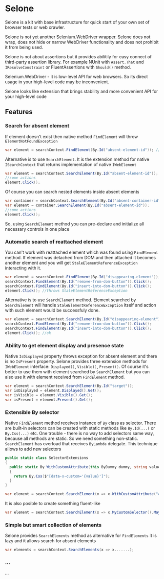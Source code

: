 # Selone
Selone is a kit with base infrastructure for quick start of your own set of browser tests or web crawler.

Selone is not yet another Selenium.WebDriver wrapper. Selone does not wrap, does not hide or narrow WebDriver functionality and does not prohibit it from being used. 

Selone is not about assertions but it provides abilitily for easy connect of third-party assertion library. For example NUnit with `Assert.That` and `IResolveConstraint` or FluentAssertions with `Should()` method.

Selenium.WebDriver - it is low-level API for web browsers. So its direct usage in your high-level code may be inconvenient.

Selone looks like extension that brings stability and more convenient API for your high-level code

## Features
### Search for absent element
If element doesn't exist then native method `FindElement` will throw `ElementNotFoundException`
```csharp
var element = searchContext.FindElement(By.Id("absent-element-id")); //throws ElementNotFoundException
```
Alternative is to use `SearchElement`. It is the extension method for native `ISearchContext` that returns implementation of native `IWebElement`
```csharp
var element = searchContext.SearchElement(By.Id("absent-element-id"));
//some actions
element.Click();
```
Of course you can search nested elements inside absent elements
```csharp
var container = searchContext.SearchElement(By.Id("absent-container-id"));
var element = container.SearchElement(By.Id("absent-element-id"));
//some actions
element.Click();
```
So, using `SearchElement` method you can pre-declare and initialize all necessary controls in one place

### Automatic search of reattached element
You can't work with reattached element which was found using `FindElement` method. If element was detached from DOM and then attached it becomes another element and you will get `StaleElementReferenceException` interacting with it.
```csharp
var element = searchContext.FindElement(By.Id("disappearing-element"));
searchContext.FindElement(By.Id("remove-from-dom-button")).Click();
searchContext.FindElement(By.Id("insert-into-dom-button")).Click();
element.Click(); //throws StaleElementReferenceException
```
Alternative is to use `SearchElement` method. Element searched by `SearchElement` will handle `StaleElementReferenceException` itself and action with such element would be successfuly done.
```csharp
var element = searchContext.SearchElement(By.Id("disappearing-element"));
searchContext.FindElement(By.Id("remove-from-dom-button")).Click();
searchContext.FindElement(By.Id("insert-into-dom-button")).Click();
element.Click(); //ok
```
### Ability to get element display and presence state
Native `IsDisplayed` property throws exception for absent element and there is no `IsPresent` property.
Selone provides three extension methods for `IWebElement` interface: `Displayed()`, `Visible()`, `Present()`. Of course it's better to use them with element searched by `SearchElement` but you can also use it with element received from `FindElement` method.
```csharp
var element = searchContext.SearchElement(By.Id("target"));
var isDisplayed = element.Displayed().Get();
var isVisible = element.Visible().Get();
var isPresent = element.Present().Get();
```
### Extensible By selector
Native `FindElement` method receives instance of `By` class as selector. There are built-in selectors can be created with static methods like `By.Id(...)` or `By.Css(...)` etc. One trouble - there is no way to add selectors same way, because all methods are static. So we need something non-static. `SearchElement` has overload that receives `ByLambda` delegate. This technique allows to add new selectors 
```csharp
public static class SelectorExtensions
{
  public static By WithCustomAttribute(this ByDummy dummy, string value)
  {
    return By.Css($"[data-x-custom='{value}']");
  }
}

var element = searchContext.SearchElement(x => x.WithCustomAttribute("attr-value"));
```
It is also posible to create something fluent-like
```csharp
var element = searchContext.SearchElement(x => x.MyCustomSelector().MayBe().Fluent());
```

### Simple but smart collection of elements
Selone provides `SearchElements` method as alternative for `FindElements`
It is lazy and it allows search for absent elements
```csharp
var elements = searchContext.SearchElements(x => x.......);
```
### ...
...
